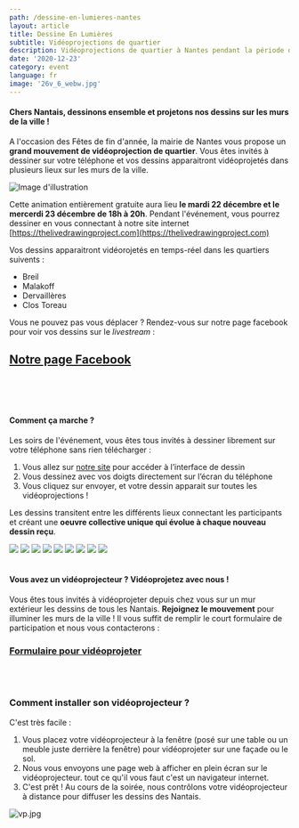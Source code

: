 ```yaml
---
path: /dessine-en-lumieres-nantes
layout: article
title: Dessine En Lumières
subtitle: Vidéoprojections de quartier
description: Vidéoprojections de quartier à Nantes pendant la période des Fêtes de fin d'année
date: '2020-12-23'
category: event
language: fr
image: '26v_6_webw.jpg'
---
```


#### Chers Nantais, dessinons ensemble et projetons nos dessins sur les murs de la ville !

A l'occasion des Fêtes de fin d'année, la mairie de Nantes vous propose un **grand mouvement de vidéoprojection de quartier**. Vous êtes invités à dessiner sur votre téléphone et vos dessins apparaitront vidéoprojetés dans plusieurs lieux sur les murs de la ville.

![Image d'illustration](26v_6_webw.jpg)

Cette animation entièrement gratuite aura lieu **le mardi 22 décembre et le mercerdi 23 décembre de 18h à 20h**. Pendant l'événement, vous pourrez dessiner en vous connectant à notre site internet [https://thelivedrawingproject.com](https://thelivedrawingproject.com)

Vos dessins apparaitront vidéorojetés en temps-réel dans les quartiers suivents :

- Breil
- Malakoff
- Dervaillères
- Clos Toreau

Vous ne pouvez pas vous déplacer ? Rendez-vous sur notre page facebook pour voir vos dessins sur le _livestream_ :

## [Notre page Facebook](https://www.facebook.com/TheLiveDrawingProject)

<br/>
<br/>
<br/>

#### Comment ça marche ?

Les soirs de l'événement, vous êtes tous invités à dessiner librement sur votre téléphone sans rien télécharger :

1. Vous allez sur [notre site](https://thelivedrawingproject.com) pour accéder à l’interface de dessin
2. Vous dessinez avec vos doigts directement sur l’écran du téléphone
3. Vous cliquez sur envoyer, et votre dessin apparait sur toutes les vidéoprojections !

Les dessins transitent entre les différents lieux connectant les participants et créant une **oeuvre collective unique qui évolue à chaque nouveau dessin reçu**.

<photo-grid>
<img src="26v_2_webw.jpg"/>
<img src="26v_1_web.jpg"/>
<img src="mi.jpg"/>
<img src="webw-1.jpg"/>
<img src="2020_6_webw.jpg"/>
<img src="26v_5_webw.jpg">
<img src="2020_7_web.jpg"/>
<img src="26v_6_webw.jpg"/>
<img src="4.jpg"/>
</photo-grid>

<br/>
<br/>

#### Vous avez un vidéoprojecteur ? Vidéoprojetez avec nous !

Vous êtes tous invités à vidéoprojeter depuis chez vous sur un mur extérieur les dessins de tous les Nantais. **Rejoignez le mouvement** pour illuminer les murs de la ville ! Il vous suffit de remplir le court formulaire de participation et nous vous contacterons :

### [Formulaire pour vidéoprojeter](https://frama.link/videoprojer-depuis-chez-moi)

<br/>
<br/>

### Comment installer son vidéoprojecteur ?

C'est très facile :

1. Vous placez votre vidéoprojecteur à la fenêtre (posé sur une table ou un meuble juste derrière la fenêtre) pour vidéoprojeter sur une façade ou le sol.
2. Nous vous envoyons une page web à afficher en plein écran sur le vidéoprojecteur. tout ce qu'il vous faut c'est un navigateur internet.
3. C'est prêt ! Au cours de la soirée, nous contrôlons votre vidéoprojecteur à distance pour diffuser les dessins des Nantais.

![vp.jpg](vp.jpg)

<br/>
<br/>
